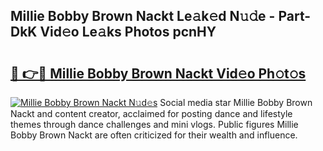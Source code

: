 ## Millie Bobby Brown Nackt Le𝚊k𝚎d N𝚞𝚍e - Part-DkK Vid𝚎o Le𝚊ks Photos pcnHY

# <h2><a href="http://fb80hnz.evod.top/?m=Millie+Bobby+Brown+Nackt">🔗 👉🔴 Millie Bobby Brown Nackt Vid𝚎o Ph𝚘t𝚘s</a></h2>

[![Millie Bobby Brown Nackt N𝚞d𝚎s](https://i.imgur.com/8V9OHl7.gif)](http://fb80hnz.evod.top/?m=Millie+Bobby+Brown+Nackt)
Social media star Millie Bobby Brown Nackt and content creator, acclaimed for posting dance and lifestyle themes through dance challenges and mini vlogs. Public figures Millie Bobby Brown Nackt are often criticized for their wealth and influence. 
